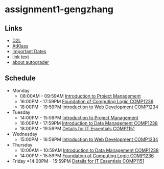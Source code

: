 # assignment1-gengzhang
## Links
- [D2L](https://learn.georgebrown.ca)
- [AtKlass](https://app.atklass.com)
- [Important Dates](https://www.georgebrown.ca/current-students/important-dates?term=27246&category=131)
- [link text](comp1238.md)
- [about autograder](autograder_instructions.md)
## Schedule
* Monday
  * 08:00AM - 09:59AM [Introduction to Project Management](https://learn.georgebrown.ca/d2l/home/331332)
  * 16:00PM - 17:59PM [Foundation of Computing Logic COMP1236](https://learn.georgebrown.ca/d2l/home/337951)
  * 18:00PM - 19:59PM [Introduction to Web Development COMP1234](https://learn.georgebrown.ca/d2l/home/342901)
* Tuesday
  * 14:00PM - 15:59PM [Introduction to Project Management](https://learn.georgebrown.ca/d2l/home/331332)
  * 16:00PM - 17:59PM [Introduction to Data Management COMP1238](https://learn.georgebrown.ca/d2l/home/334969)
  * 18:00PM - 19:59PM [Details for IT Essentials COMP1151](https://learn.georgebrown.ca/d2l/home/335101)
* Wednesday
  * 15:00PM - 16:59PM [Introduction to Web Development COMP1234](https://learn.georgebrown.ca/d2l/home/342901)
* Thursday
  * 10:00AM - 10:59AM [Introduction to Data Management COMP1238](https://learn.georgebrown.ca/d2l/home/334969)
  * 14:00PM - 15:59PM [Foundation of Computing Logic COMP1236](https://learn.georgebrown.ca/d2l/home/337951)
* Friday
  *14:00PM - 15:59PM [Details for IT Essentials COMP1151](https://learn.georgebrown.ca/d2l/home/335101)

  
